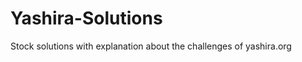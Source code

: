 Yashira-Solutions
=================

Stock solutions with explanation about the challenges of yashira.org
